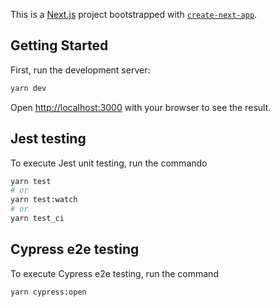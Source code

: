 This is a [Next.js](https://nextjs.org/) project bootstrapped with [`create-next-app`](https://github.com/vercel/next.js/tree/canary/packages/create-next-app).

## Getting Started

First, run the development server:

```bash
yarn dev
```

Open [http://localhost:3000](http://localhost:3000) with your browser to see the result.

## Jest testing

To execute Jest unit testing, run the commando

```bash
yarn test
# or
yarn test:watch
# or
yarn test_ci
```

## Cypress e2e testing

To execute Cypress e2e testing, run the command

```bash
yarn cypress:open
```
